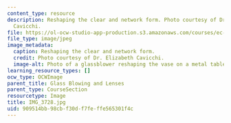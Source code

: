```yaml
---
content_type: resource
description: Reshaping the clear and network form. Photo courtesy of Dr. Elizabeth
  Cavicchi.
file: https://ol-ocw-studio-app-production.s3.amazonaws.com/courses/ec-050-recreate-experiments-from-history-inform-the-future-from-the-past-galileo-january-iap-2010/909514bb98cbf30df7feffe565301f4c_IMG_3728.jpg
file_type: image/jpeg
image_metadata:
  caption: Reshaping the clear and network form.
  credit: Photo courtesy of Dr. Elizabeth Cavicchi.
  image-alt: Photo of a glassblower reshaping the vase on a metal table.
learning_resource_types: []
ocw_type: OCWImage
parent_title: Glass Blowing and Lenses
parent_type: CourseSection
resourcetype: Image
title: IMG_3728.jpg
uid: 909514bb-98cb-f30d-f7fe-ffe565301f4c
---
```

